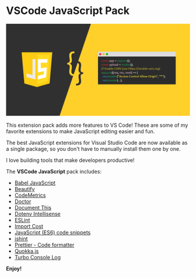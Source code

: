 # VSCode JavaScript Pack

![Banner](assets/banner.png)

This extension pack adds more features to VS Code! These are some of my favorite extensions to make JavaScript editing easier and fun.

The best JavaScript extensions for Visual Studio Code are now available as a single package, so you don't have to manually install them one by one.

I love building tools that make developers productive!

The **VSCode JavaScript** pack includes:

* [Babel JavaScript](https://marketplace.visualstudio.com/items?itemName=mgmcdermott.vscode-language-babel)
* [Beautify](https://marketplace.visualstudio.com/items?itemName=HookyQR.beautify)
* [CodeMetrics](https://marketplace.visualstudio.com/items?itemName=kisstkondoros.vscode-codemetrics)
* [Doctor](https://marketplace.visualstudio.com/items?itemName=iceworks-team.iceworks-doctor)
* [Document This](https://marketplace.visualstudio.com/items?itemName=oouo-diogo-perdigao.docthis)
* [Dotenv Intellisense](https://marketplace.visualstudio.com/items?itemName=temitope1909.dotenv-intellisense)
* [ESLint](https://marketplace.visualstudio.com/items?itemName=dbaeumer.vscode-eslint)
* [Import Cost](https://marketplace.visualstudio.com/items?itemName=wix.vscode-import-cost)
* [JavaScript (ES6) code snippets](https://marketplace.visualstudio.com/items?itemName=xabikos.JavaScriptSnippets)
* [jshint](https://marketplace.visualstudio.com/items?itemName=dbaeumer.jshint)
* [Prettier - Code formatter](https://marketplace.visualstudio.com/items?itemName=esbenp.prettier-vscode)
* [Quokka.js](https://marketplace.visualstudio.com/items?itemName=WallabyJs.quokka-vscode)
* [Turbo Console Log](https://marketplace.visualstudio.com/items?itemName=ChakrounAnas.turbo-console-log)

**Enjoy!**

